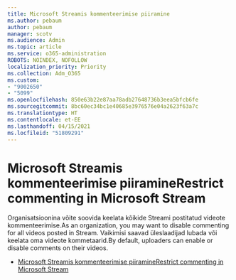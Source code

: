 ```yaml
---
title: Microsoft Streamis kommenteerimise piiramine
ms.author: pebaum
author: pebaum
manager: scotv
ms.audience: Admin
ms.topic: article
ms.service: o365-administration
ROBOTS: NOINDEX, NOFOLLOW
localization_priority: Priority
ms.collection: Adm_O365
ms.custom:
- "9002650"
- "5099"
ms.openlocfilehash: 850e63b22e87aa78adb27648736b3eea5bfcb6fe
ms.sourcegitcommit: 8bc60ec34bc1e40685e3976576e04a2623f63a7c
ms.translationtype: HT
ms.contentlocale: et-EE
ms.lasthandoff: 04/15/2021
ms.locfileid: "51809291"
---
```

# <a name="restrict-commenting-in-microsoft-stream"></a><span data-ttu-id="ac30d-102">Microsoft Streamis kommenteerimise piiramine</span><span class="sxs-lookup"><span data-stu-id="ac30d-102">Restrict commenting in Microsoft Stream</span></span>

<span data-ttu-id="ac30d-103">Organisatsioonina võite soovida keelata kõikide Streami postitatud videote kommenteerimise.</span><span class="sxs-lookup"><span data-stu-id="ac30d-103">As an organization, you may want to disable commenting for all videos posted in Stream.</span></span> <span data-ttu-id="ac30d-104">Vaikimisi saavad üleslaadijad lubada või keelata oma videote kommetaarid.</span><span class="sxs-lookup"><span data-stu-id="ac30d-104">By default, uploaders can enable or disable comments on their videos.</span></span>

- [<span data-ttu-id="ac30d-105">Microsoft Streamis kommenteerimise piiramine</span><span class="sxs-lookup"><span data-stu-id="ac30d-105">Restrict commenting in Microsoft Stream</span></span>](https://docs.microsoft.com/stream/portal-disable-comments)
